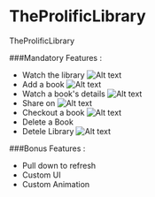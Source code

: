 # TheProlificLibrary
TheProlificLibrary


###Mandatory Features :

* Watch the library 
![Alt text](/IMGREADME/home.PNG?raw=true "Home Library")
* Add a book
![Alt text](/IMGREADME/addbook.PNG?raw=true "Add Book")
* Watch a book's details 
![Alt text](/IMGREADME/book.PNG?raw=true "Book details")
* Share on
![Alt text](/IMGREADME/share.PNG?raw=true "Sharse book")
* Checkout a book
![Alt text](/IMGREADME/checkout.PNG?raw=true "Checkout")
* Delete a Book
* Detele Library 
![Alt text](/IMGREADME/delete.PNG?raw=true "Checkout")


###Bonus Features :
* Pull down to refresh
* Custom UI
* Custom Animation